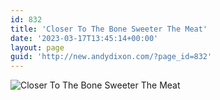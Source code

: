 ```yaml
---
id: 832
title: 'Closer To The Bone Sweeter The Meat'
date: '2023-03-17T13:45:14+00:00'
layout: page
guid: 'http://new.andydixon.com/?page_id=832'
---
```


![Closer To The Bone Sweeter The Meat](https://i0.wp.com/assets.g8x2.ldn.idrivee2-23.com/posters/Closer%20To%20The%20Bone%20Sweeter%20The%20Meat%2001.jpg?w=1200&ssl=1 "Closer To The Bone Sweeter The Meat")